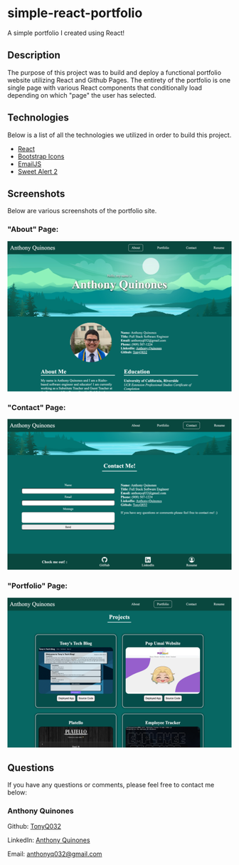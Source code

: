 # simple-react-portfolio

A simple portfolio I created using React!

## Description

The purpose of this project was to build and deploy a functional portfolio website utilizing React and Github Pages. The entirety of the portfolio is one single page with various React components that conditionally load depending on which "page" the user has selected.

## Technologies

Below is a list of all the technologies we utilized in order to build this project.

- [React](https://reactjs.org/)
- [Bootstrap Icons](https://icons.getbootstrap.com/)
- [EmailJS](https://www.emailjs.com/)
- [Sweet Alert 2](https://sweetalert2.github.io/)

## Screenshots

Below are various screenshots of the portfolio site.

### "About" Page:

![Screenshot of About page](./assets/readme/about.png)

### "Contact" Page:

![Screenshot of Contact page](./assets/readme/contact.png)

### "Portfolio" Page:

![Screenshot of all Portfolio page](./assets/readme/portfolio.png)

## Questions

If you have any questions or comments, please feel free to contact me below:

### Anthony Quinones

Github: [TonyQ032](https://github.com/TonyQ032)

LinkedIn: [Anthony Quinones](https://www.linkedin.com/in/anthony-quinones/)

Email: anthonyq032@gmail.com
